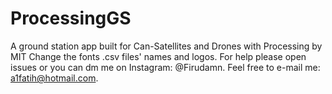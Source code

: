 # ProcessingGS
A ground station app built for Can-Satellites and Drones with Processing by MIT
Change the fonts .csv files' names and logos.
For help please open issues or you can dm me on Instagram: @Firudamn. Feel free to e-mail me: a1fatih@hotmail.com.
